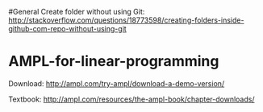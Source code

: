 #General
Create folder without using Git: http://stackoverflow.com/questions/18773598/creating-folders-inside-github-com-repo-without-using-git

# AMPL-for-linear-programming
Download: http://ampl.com/try-ampl/download-a-demo-version/ 

Textbook: http://ampl.com/resources/the-ampl-book/chapter-downloads/

